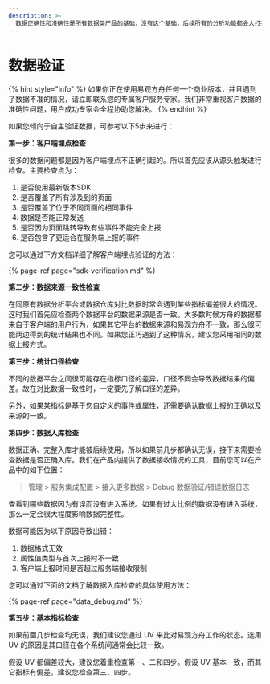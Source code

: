 ```yaml
---
description: >-
  数据正确性和准确性是所有数据类产品的基础，没有这个基础，后续所有的分析功能都会大打折扣，甚至完全无法使用。另外，当您需要从原有系统迁移到易观方舟，或者您希望将易观方舟的数据同您原有的数据仓库的数据进行比对校验时，也常会遇到和自己所期望的数据结果不一致的情况。如果您遇到这些情况，请不要着急，这些问题非常正常，本文会提供一些步骤帮助您更快地找到问题的原因。
---
```


# 数据验证

{% hint style="info" %}
如果你正在使用易观方舟任何一个商业版本，并且遇到了数据不准的情况，请立即联系您的专属客户服务专家。我们非常重视客户数据的准确性问题，用户成功专家会全程协助您解决。
{% endhint %}

如果您倾向于自主验证数据，可参考以下5步来进行：

**第一步：客户端埋点检查**

很多的数据问题都是因为客户端埋点不正确引起的。所以首先应该从源头触发进行检查。主要检查点为：

1. 是否使用最新版本SDK
2. 是否覆盖了所有涉及到的页面
3. 是否覆盖了位于不同页面的相同事件
4. 数据是否能正常发送
5. 是否因为页面跳转导致有些事件不能完全上报
6. 是否包含了更适合在服务端上报的事件

您可以通过下方文档详细了解客户端埋点验证的方法：

{% page-ref page="sdk-verification.md" %}

**第二步：数据来源一致性检查**

在同原有数据分析平台或数据仓库对比数据时常会遇到某些指标偏差很大的情况。这时我们首先应检查两个数据平台的数据来源是否一致。大多数时候方舟的数据都来自于客户端的用户行为，如果其它平台的数据来源和易观方舟不一致，那么很可能两边得到的统计结果也不同。如果您正巧遇到了这种情况，建议您采用相同的数据上报方式。

**第三步：统计口径检查**

不同的数据平台之间很可能存在指标口径的差异，口径不同会导致数据结果的偏差。故在对比数据一致性时，一定要先了解口径的差异。

另外，如果某指标是基于您自定义的事件或属性，还需要确认数据上报的正确以及来源的一致。

**第四步：数据入库检查**

数据正确、完整入库才能被后续使用，所以如果前几步都确认无误，接下来需要检查数据是否正确入库。我们在产品内提供了数据接收情况的工具，目前您可以在产品中的如下位置：

> 管理 &gt; 服务集成配置 &gt; 接入更多数据 &gt; Debug 数据验证/错误数据日志

查看到哪些数据因为有误而没有进入系统。如果有过大比例的数据没有进入系统，那么一定会很大程度影响数据完整性。

数据可能因为以下原因导致出错：

1. 数据格式无效
2. 属性值类型与首次上报时不一致
3. 客户端上报时间是否超过服务端接收限制

您可以通过下面的文档了解数据入库检查的具体使用方法：

{% page-ref page="data\_debug.md" %}

**第五步：基本指标检查**

如果前面几步检查均无误，我们建议您通过 UV 来比对易观方舟工作的状态。选用 UV 的原因是其口径在各个系统间通常会比较一致。

假设 UV 都偏差较大，建议您着重检查第一、二和四步。假设 UV 基本一致，而其它指标有偏差，建议您检查第三、四步。



